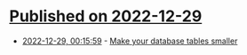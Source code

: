 # [Published on 2022-12-29](index.md)

* [2022-12-29, 00:15:59](https://news.ycombinator.com/item?id=34167839) - [Make your database tables smaller](https://jezenthomas.com/make-your-database-tables-smaller/)
